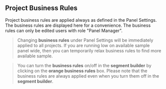 ## Project Business Rules
Project business rules are applied always as defined in the Panel Settings. The business rules are displayed here for a convenience. The business rules can only be edited users with role "Panel Manager".

> Changing **business rules** under Panel Settings will be immediately applied to all projects. If you are running low on available sample panel wide, then you can temporarily relax business rules to find more available sample.

> You can turn the **business rules** on/off in the **segment builder** by clicking on the **orange business rules** box. Please note that the business rules are always applied even when you turn them off in the **segment builder**.
